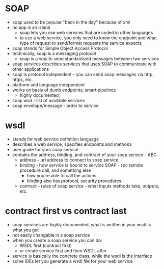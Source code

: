 # SOAP
- soap used to be popular "back in the day" because of xml
- no app is an island
    - soap lets you use web services that are coded in other languages
    - to use a web service, you only need to know the endpoint and what type of request to send/format requests the service expects
- soap stands for Simple Object Access Protocol
- technically, soap is a messaging protocol
    - soap is a way to send standardized messages between two services
- soap services describes services that uses SOAP to communicate with other applications
- soap is protocol independent - you can send soap messages via http, https, etc.
- platform and language independent
- works on basis of dumb endpoints, smart pipelines
    - highly documented, 
- soap wsd - list of available services
- soap envelope/message - order to service

# wsdl
- stands for web service definition language
- describes a web service, specifies endpoints and methods
- user guide for your soap service
- contains the address, binding, and contract of your soap service - ABC
    - address - url address to connect to soap service
    - binding - how service is bound to service SOAP - rpc remote procedure call, and something else
        - how you're able to call the actions
        - binding also has protocol, security procedures
    - contract - rules of soap service - what inputs methods take, outputs, etc.

# contract first vs contract last
- soap services are highly documented, what is written in your wsdl is what you get
- not easily changable in a soap service
- when you create a soap service you can do:
    - WSDL first (contract first)
    - or create service first and then WSDL after
- service is basically the concrete class, while the wsdl is the interface
- some IDEs let you generate a wsdl file for your web service